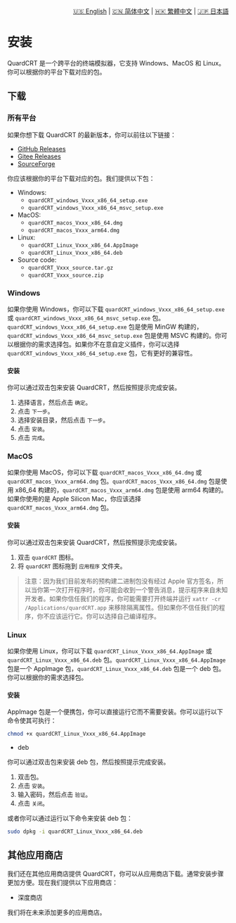 <div style="text-align: right"><a href="../../en/latest/installation.html">🇺🇸 English</a> | <a href="../../zh-cn/latest/installation.html">🇨🇳 简体中文</a> | <a href="../../zh-tw/latest/installation.html">🇭🇰 繁體中文</a> | <a href="../../ja/latest/installation.html">🇯🇵 日本語</a></div>

# 安装

QuardCRT 是一个跨平台的终端模拟器，它支持 Windows、MacOS 和 Linux。你可以根据你的平台下载对应的包。

## 下载

### 所有平台

如果你想下载 QuardCRT 的最新版本，你可以前往以下链接：

- [GitHub Releases](https://github.com/QQxiaoming/quardCRT/releases)
- [Gitee Releases](https://gitee.com/QQxiaoming/quardCRT/releases)
- [SourceForge](https://sourceforge.net/projects/quardcrt/files/)

你应该根据你的平台下载对应的包。我们提供以下包：

- Windows: 
    - `quardCRT_windows_Vxxx_x86_64_setup.exe`
    - `quardCRT_windows_Vxxx_x86_64_msvc_setup.exe`
- MacOS: 
    - `quardCRT_macos_Vxxx_x86_64.dmg`
    - `quardCRT_macos_Vxxx_arm64.dmg`
- Linux: 
    - `quardCRT_Linux_Vxxx_x86_64.AppImage`
    - `quardCRT_Linux_Vxxx_x86_64.deb`
- Source code: 
    - `quardCRT_Vxxx_source.tar.gz`
    - `quardCRT_Vxxx_source.zip`

### Windows

如果你使用 Windows，你可以下载 `quardCRT_windows_Vxxx_x86_64_setup.exe` 或 `quardCRT_windows_Vxxx_x86_64_msvc_setup.exe` 包。`quardCRT_windows_Vxxx_x86_64_setup.exe` 包是使用 MinGW 构建的，`quardCRT_windows_Vxxx_x86_64_msvc_setup.exe` 包是使用 MSVC 构建的。你可以根据你的需求选择包。如果你不在意自定义插件，你可以选择 `quardCRT_windows_Vxxx_x86_64_setup.exe` 包，它有更好的兼容性。

#### 安装

你可以通过双击包来安装 QuardCRT，然后按照提示完成安装。

1. 选择语言，然后点击 `确定`。
2. 点击 `下一步`。
3. 选择安装目录，然后点击 `下一步`。
4. 点击 `安装`。
5. 点击 `完成`。

### MacOS

如果你使用 MacOS，你可以下载 `quardCRT_macos_Vxxx_x86_64.dmg` 或 `quardCRT_macos_Vxxx_arm64.dmg` 包。`quardCRT_macos_Vxxx_x86_64.dmg` 包是使用 x86_64 构建的，`quardCRT_macos_Vxxx_arm64.dmg` 包是使用 arm64 构建的。如果你使用的是 Apple Silicon Mac，你应该选择 `quardCRT_macos_Vxxx_arm64.dmg` 包。

#### 安装

你可以通过双击包来安装 QuardCRT，然后按照提示完成安装。

1. 双击 `quardCRT` 图标。
2. 将 `quardCRT` 图标拖到 `应用程序` 文件夹。

> 注意：因为我们目前发布的预构建二进制包没有经过 Apple 官方签名，所以当你第一次打开程序时，你可能会收到一个警告消息，提示程序来自未知开发者。如果你信任我们的程序，你可能需要打开终端并运行 `xattr -cr /Applications/quardCRT.app` 来移除隔离属性。但如果你不信任我们的程序，你不应该运行它。你可以选择自己编译程序。

### Linux

如果你使用 Linux，你可以下载 `quardCRT_Linux_Vxxx_x86_64.AppImage` 或 `quardCRT_Linux_Vxxx_x86_64.deb` 包。`quardCRT_Linux_Vxxx_x86_64.AppImage` 包是一个 AppImage 包，`quardCRT_Linux_Vxxx_x86_64.deb` 包是一个 deb 包。你可以根据你的需求选择包。

#### 安装

AppImage 包是一个便携包，你可以直接运行它而不需要安装。你可以运行以下命令使其可执行：

```bash
chmod +x quardCRT_Linux_Vxxx_x86_64.AppImage
```

- deb

你可以通过双击包来安装 deb 包，然后按照提示完成安装。

1. 双击包。
2. 点击 `安装`。
3. 输入密码，然后点击 `验证`。
4. 点击 `关闭`。

或者你可以通过运行以下命令来安装 deb 包：

```bash
sudo dpkg -i quardCRT_Linux_Vxxx_x86_64.deb
```

## 其他应用商店

我们还在其他应用商店提供 QuardCRT，你可以从应用商店下载。通常安装步骤更加方便。现在我们提供以下应用商店：

- 深度商店

我们将在未来添加更多的应用商店。
